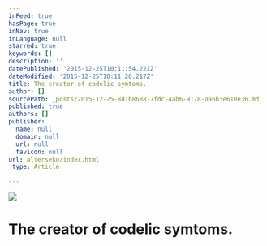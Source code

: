 ```yaml
---
inFeed: true
hasPage: true
inNav: true
inLanguage: null
starred: true
keywords: []
description: ''
datePublished: '2015-12-25T10:11:54.221Z'
dateModified: '2015-12-25T10:11:20.217Z'
title: The creator of codelic symtoms.
author: []
sourcePath: _posts/2015-12-25-8d1b8688-7fdc-4ab6-9178-0a6b3e610e36.md
published: true
authors: []
publisher:
  name: null
  domain: null
  url: null
  favicon: null
url: alterseko/index.html
_type: Article

---
```

![](https://s3-us-west-2.amazonaws.com/the-grid-img/p/169bd21f66d1558a03071de7e2bee49c31f396d9.jpg)

# The creator of codelic symtoms.